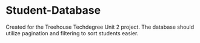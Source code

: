 # Student-Database
Created for the Treehouse Techdegree Unit 2 project. The database should utilize pagination and filtering to sort students easier.
